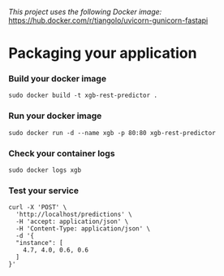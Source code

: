 *This project uses the following Docker image:*  
https://hub.docker.com/r/tiangolo/uvicorn-gunicorn-fastapi  



# Packaging your application


### Build your docker image

```
sudo docker build -t xgb-rest-predictor .
```

### Run your docker image

```
sudo docker run -d --name xgb -p 80:80 xgb-rest-predictor 
```

### Check your container logs

```
sudo docker logs xgb 
```

### Test your service

```
curl -X 'POST' \
  'http://localhost/predictions' \
  -H 'accept: application/json' \
  -H 'Content-Type: application/json' \
  -d '{
  "instance": [
    4.7, 4.0, 0.6, 0.6
  ]
}'
```
